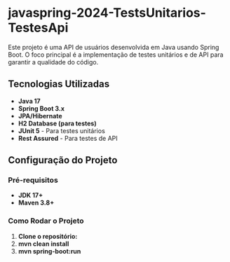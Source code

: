 # javaspring-2024-TestsUnitarios-TestesApi

Este projeto é uma API de usuários desenvolvida em Java usando Spring Boot. O foco principal é a implementação de testes unitários e de API para garantir a qualidade do código.

## Tecnologias Utilizadas

- **Java 17**
- **Spring Boot 3.x**
- **JPA/Hibernate**
- **H2 Database (para testes)**
- **JUnit 5** - Para testes unitários
- **Rest Assured** - Para testes de API

  
## Configuração do Projeto

### Pré-requisitos

- **JDK 17+**
- **Maven 3.8+**

### Como Rodar o Projeto

1. **Clone o repositório:**
2. **mvn clean install**
3. **mvn spring-boot:run**
